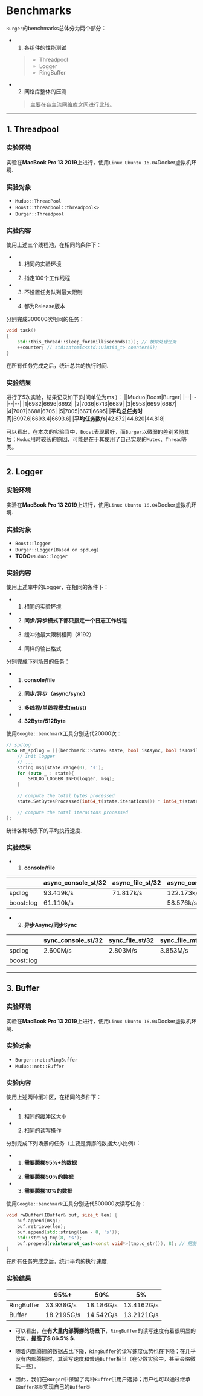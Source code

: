 # Benchmarks
`Burger`的benchmarks总体分为两个部分：
* 1. 各组件的性能测试
    > * Threadpool
    > * Logger
    > * RingBuffer

* 2. 网络库整体的压测
    > 主要在各主流网络库之间进行比较。

---
## 1. Threadpool
### 实验环境
实验在**MacBook Pro 13 2019**上进行，使用`Linux Ubuntu 16.04`Docker虚拟机环境.

### 实验对象
* `Muduo::ThreadPool`
* `Boost::threadpool::threadpool<>`
* `Burger::Threadpool`

### 实验内容
使用上述三个线程池，在相同的条件下：
* 1. 相同的实验环境
* 2. 指定$100$个工作线程
* 3. 不设置任务队列最大限制
* 4. 都为Release版本

分别完成$300000$次相同的任务：
```cpp
void task()
{
    std::this_thread::sleep_for(milliseconds(2)); // 模拟处理任务
    ++counter; // std::atomic<std::uint64_t> counter(0);
}
```
在所有任务完成之后，统计总共的执行时间.

### 实验结果
进行了5次实验，结果记录如下(时间单位为ms )：
||Muduo|Boost|Burger|
|--|--|--|--|
|1|6982|6696|6692|
|2|7036|6713|6689|
|3|6958|6699|6687|
|4|7007|6688|6705|
|5|7005|6671|6695|
|**平均总任务时间**|6997.6|6693.4|6693.6|
|**平均任务数/s**|42.872|44.820|44.818|


可以看出，在本次的实验当中，`Boost`表现最好，而`Burger`以微弱的差别紧随其后；`Muduo`用时较长的原因，可能是在于其使用了自己实现的`Mutex`、`Thread`等类。

---

## 2. Logger
### 实验环境
实验在**MacBook Pro 13 2019**上进行，使用`Linux Ubuntu 16.04`Docker虚拟机环境.

### 实验对象
* `Boost::logger`
* `Burger::Logger(Based on spdLog)`
* **TODO:**`Muduo::logger`

### 实验内容
使用上述库中的Logger，在相同的条件下：
* 1. 相同的实验环境
* 2. **同步/异步模式下都只指定一个日志工作线程**
* 3. 缓冲池最大限制相同（8192）
* 4. 同样的输出格式

分别完成下列场景的任务：
* 1. **console/file**
* 2. **同步/异步（async/sync）**
* 3. **多线程/单线程模式(mt/st)**
* 4. **32Byte/512Byte**

使用`Google::benchmark`工具分别迭代$20000$次：
```cpp
// spdlog
auto BM_spdlog = [](benchmark::State& state, bool isAsync, bool isToFile, bool isMultiThread = false)-> void {
    // init logger
    // ...
    string msg(state.range(0), 's');
    for (auto _ : state){
        SPDLOG_LOGGER_INFO(logger, msg);
    }
    
    // compute the total bytes processed
    state.SetBytesProcessed(int64_t(state.iterations()) * int64_t(state.range(0)));

    // compute the total iteraitons processed
};
```
统计各种场景下的平均执行速度.

### 实验结果

* 1. **console/file**

||async_console_st/32|async_file_st/32|async_console_st/512|async_file_st/512|
|--|--|--|--|--|
|spdlog|93.419k/s|71.817k/s|122.173k/s|87.116k/s|
|boost::log|61.110k/s||58.576k/s||


* 2. **异步Async/同步Sync**

||sync_console_st/32|sync_file_st/32|sync_file_mt/32|
|--|--|--|--|
|spdlog|2.600M/s|2.803M/s|3.853M/s|
|boost::log||||


--- 

## 3. Buffer
### 实验环境
实验在**MacBook Pro 13 2019**上进行，使用`Linux Ubuntu 16.04`Docker虚拟机环境.

### 实验对象
* `Burger::net::RingBuffer`
* `Muduo::net::Buffer`

### 实验内容
使用上述两种缓冲区，在相同的条件下：
* 1. 相同的缓冲区大小
* 2. 相同的读写操作

分别完成下列场景的任务（主要是腾挪的数据大小比例）：
* 1. **需要腾挪95%+的数据**
* 2. **需要腾挪50%的数据**
* 3. **需要腾挪10%的数据**


使用`Google::benchmark`工具分别迭代$500000$次读写任务：
```cpp
void rwBuffer(IBuffer& buf, size_t len) {
    buf.append(msg);
    buf.retrieve(len);
    buf.append(std::string(len - 8, 's'));
    std::string tmp(8, 's');
    buf.prepend(reinterpret_cast<const void*>(tmp.c_str()), 8); // 把前面填满
}
```
在所有任务完成之后，统计平均的执行速度.

### 实验结果
||95%+|50%|5%|
|--|--|--|--|
|RingBuffer|33.938G/s|18.186G/s|13.4162G/s|
|Buffer|18.2195G/s|14.542G/s|13.2121G/s|

* 可以看出，在**有大量内部腾挪的场景下**，`RingBuffer`的读写速度有着很明显的优势，**提高了$ 86.5\% $.**

* 随着内部腾挪的数据占比下降，`RingBuffer`的读写速度优势也在下降；在几乎没有内部腾挪时，其读写速度和普通`Buffer`相当（在少数实验中，甚至会略微低一些）。

* 因此，我们在`Burger`中保留了两种`Buffer`供用户选择；用户也可以通过继承`IBuffer基类`实现自己的`Buffer类`